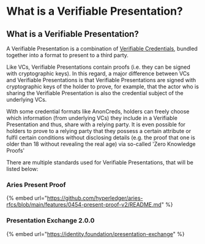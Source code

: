 # What is a Verifiable Presentation?

## What is a Verifiable Presentation?

A Verifiable Presentation is a combination of [Verifiable Credentials](./), bundled together into a format to present to a third party.

Like VCs, Verifiable Presentations contain proofs (i.e. they can be signed with cryptographic keys). In this regard, a major difference between VCs and Verifiable Presentations is that Verifiable Presentations are signed with cryptographic keys of the holder to prove, for example, that the actor who is sharing the Verifiable Presentation is also the credential subject of the underlying VCs.

With some credential formats like AnonCreds, holders can freely choose which information (from underlying VCs) they include in a Verifiable Presentation and thus, share with a relying party. It is even possible for holders to prove to a relying party that they possess a certain attribute or fulfil certain conditions without disclosing details (e.g. the proof that one is older than 18 without revealing the real age) via so-called 'Zero Knowledge Proofs'

There are multiple standards used for Verifiable Presentations, that will be listed below:

### Aries Present Proof

{% embed url="https://github.com/hyperledger/aries-rfcs/blob/main/features/0454-present-proof-v2/README.md" %}

### Presentation Exchange 2.0.0 <a href="#presentation-exchange-200" id="presentation-exchange-200"></a>

{% embed url="https://identity.foundation/presentation-exchange" %}

